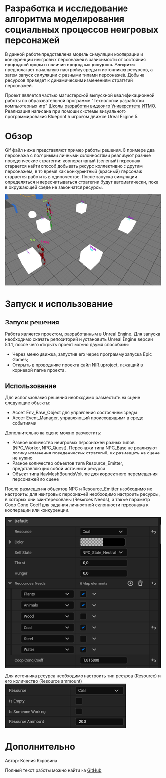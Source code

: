 # Разработка и исследование алгоритма моделирования социальных процессов неигровых персонажей 
В данной работе представлена модель симуляции кооперации и конкуренции неигровых персонажей в зависимости от состояния природной среды и наличия природных ресурсов. Алгоритм предполагает начальную настройку среды и источников ресурсов, а затем запуск симуляции с разными типами персонажей. Добыча ресурсов приведет к динамическим изменениям стратегий персонажей.

Проект является частью магистерской выпускной квалификационной работы по образовательной программе "Технологии разработки компьютерных игр" [Школы разработки видеоигр Университета ИТМО](https://itmo.games/). Реализация написана при помощи системы визуального программирования Blueprint в игровом движке Ureal Engine 5.

# Обзор
Gif файл ниже представляют пример работы решения. В примере два персонажа с полярными личными склонностями реализуют разные поведенческие стратегии: кооперативный (зеленый) персонаж старается найти способ добывать ресурс коллективно с другим персонажем, в то время как конкурентный (красный) персонаж старается работать в одиночестве. После запуска симуляции определяться и пересчитываться стратегии будут автоматически, пока в окружающей среде не закончатся ресурсы.

![](Docs/Demo.gif)

# Запуск и использование
## Запуск решения
Работа является проектом, разработанным в Unreal Engine. Для запуска необходимо скачать репозиторий и установить Unreal Engine версии 5.1.1, после чего открыть проект можно двумя способами:
- Через меню движка, запустив его через программу запуска Epic Games;
- Открыть в проводнике проекта файл NIR.uproject, лежащий в корневой папке проекта.

## Использование
Для использования решения необходимо разместить на сцене следующие объекты:
- Ассет Env_Base_Object для управления состоянием среды
- Ассет Event_Manager, управляющий происходящими в среде событиями

Дополнительно на сцене можно разместить:
- Разное количество неигровых персонажей разных типов (NPC_Worker, NPC_Quest). Персонажи типа NPC_Base не реализуют логику изменения поведенческих стратегий, их размещать на сцене не нужно
- Разное количество объектов типа Resource_Emitter, представляющих собой источники ресурса
- Объект типа NavMeshBoundsVolume для корректного перемещения персонажей по сцене
  
После размещения объектов NPC и Resource_Emitter необходимо их настроить: для неигровых персонажей необходимо настроить ресурсы, в которых они заинтересованы (Resorces Needs), а также параметр Coop Conq Coeff для задания личностной склонности персонажа к кооперации или конкуренции.

![](Docs/NPC_Params.png)

Для источника ресурса необходимо настроить тип ресурса (Resource) и его количество (Resource ammount)
![](Docs/Emitter_Params.png)

# Дополнительно
Автор: Ксения Коровина

Полный текст работы можно найти на [GitHub](Docs/MainText.pdf)
